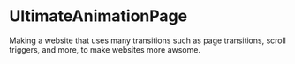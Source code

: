 # UltimateAnimationPage
 Making a website that uses many transitions such as page transitions, scroll triggers, and more, to make websites more awsome.

